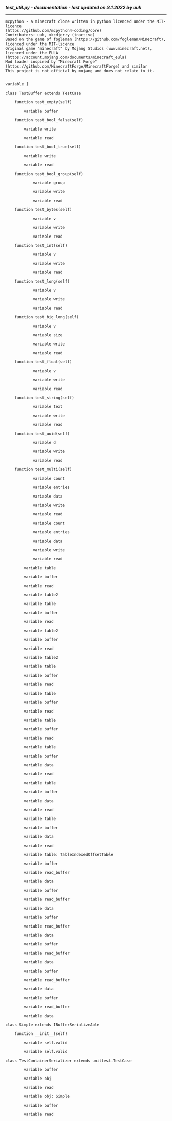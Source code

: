 ***test_util.py - documentation - last updated on 3.1.2022 by uuk***
___

    mcpython - a minecraft clone written in python licenced under the MIT-licence 
    (https://github.com/mcpython4-coding/core)
    Contributors: uuk, xkcdjerry (inactive)
    Based on the game of fogleman (https://github.com/fogleman/Minecraft), licenced under the MIT-licence
    Original game "minecraft" by Mojang Studios (www.minecraft.net), licenced under the EULA
    (https://account.mojang.com/documents/minecraft_eula)
    Mod loader inspired by "Minecraft Forge" (https://github.com/MinecraftForge/MinecraftForge) and similar
    This project is not official by mojang and does not relate to it.


    variable ]

    class TestBuffer extends TestCase

        function test_empty(self)

            variable buffer

        function test_bool_false(self)

            variable write

            variable read

        function test_bool_true(self)

            variable write

            variable read

        function test_bool_group(self)

                variable group

                variable write

                variable read

        function test_bytes(self)

                variable v

                variable write

                variable read

        function test_int(self)

                variable v

                variable write

                variable read

        function test_long(self)

                variable v

                variable write

                variable read

        function test_big_long(self)

                variable v

                variable size

                variable write

                variable read

        function test_float(self)

                variable v

                variable write

                variable read

        function test_string(self)

                variable text

                variable write

                variable read

        function test_uuid(self)

                variable d

                variable write

                variable read

        function test_multi(self)

                variable count

                variable entries

                variable data

                variable write

                variable read

                variable count

                variable entries

                variable data

                variable write

                variable read

            variable table

            variable buffer

            variable read

            variable table2

            variable table

            variable buffer

            variable read

            variable table2

            variable buffer

            variable read

            variable table2

            variable table

            variable buffer

            variable read

            variable table

            variable buffer

            variable read

            variable table

            variable buffer

            variable read

            variable table

            variable buffer

            variable data

            variable read

            variable table

            variable buffer

            variable data

            variable read

            variable table

            variable buffer

            variable data

            variable read

            variable table: TableIndexedOffsetTable

            variable buffer

            variable read_buffer

            variable data

            variable buffer

            variable read_buffer

            variable data

            variable buffer

            variable read_buffer

            variable data

            variable buffer

            variable read_buffer

            variable data

            variable buffer

            variable read_buffer

            variable data

            variable buffer

            variable read_buffer

            variable data

    class Simple extends IBufferSerializeAble

        function __init__(self)

            variable self.valid

            variable self.valid

    class TestContainerSerializer extends unittest.TestCase

            variable buffer

            variable obj

            variable read

            variable obj: Simple

            variable buffer

            variable read